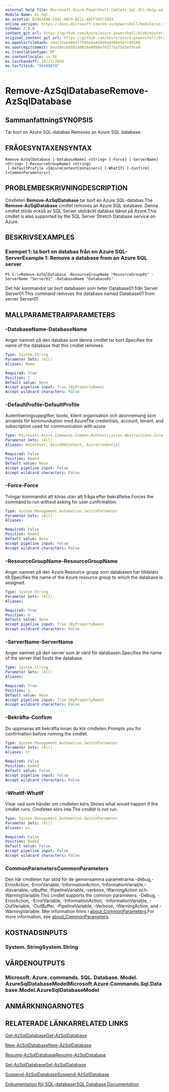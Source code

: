 ```yaml
---
external help file: Microsoft.Azure.PowerShell.Cmdlets.Sql.dll-Help.xml
Module Name: Az.Sql
ms.assetid: B396388D-F91C-4BC9-A211-ABFF5DFC1693
online version: https://docs.microsoft.com/en-us/powershell/module/az.sql/remove-azsqldatabase
schema: 2.0.0
content_git_url: https://github.com/Azure/azure-powershell/blob/master/src/Sql/Sql/help/Remove-AzSqlDatabase.md
original_content_git_url: https://github.com/Azure/azure-powershell/blob/master/src/Sql/Sql/help/Remove-AzSqlDatabase.md
ms.openlocfilehash: a0a232ae48b47759be4a4dde9a8d80e56fc88106
ms.sourcegitcommit: b4a38bcb0501a9016a4998efd377aa75d3ef9ce8
ms.translationtype: MT
ms.contentlocale: sv-SE
ms.lasthandoff: 10/27/2020
ms.locfileid: "94269878"
---
```

# <span data-ttu-id="6ff1c-101">Remove-AzSqlDatabase</span><span class="sxs-lookup"><span data-stu-id="6ff1c-101">Remove-AzSqlDatabase</span></span>

## <span data-ttu-id="6ff1c-102">Sammanfattning</span><span class="sxs-lookup"><span data-stu-id="6ff1c-102">SYNOPSIS</span></span>
<span data-ttu-id="6ff1c-103">Tar bort en Azure SQL-databas.</span><span class="sxs-lookup"><span data-stu-id="6ff1c-103">Removes an Azure SQL database.</span></span>

## <span data-ttu-id="6ff1c-104">FRÅGESYNTAXEN</span><span class="sxs-lookup"><span data-stu-id="6ff1c-104">SYNTAX</span></span>

```
Remove-AzSqlDatabase [-DatabaseName] <String> [-Force] [-ServerName] <String> [-ResourceGroupName] <String>
 [-DefaultProfile <IAzureContextContainer>] [-WhatIf] [-Confirm] [<CommonParameters>]
```

## <span data-ttu-id="6ff1c-105">PROBLEMBESKRIVNING</span><span class="sxs-lookup"><span data-stu-id="6ff1c-105">DESCRIPTION</span></span>
<span data-ttu-id="6ff1c-106">Cmdleten **Remove-AzSqlDatabase** tar bort en Azure SQL-databas.</span><span class="sxs-lookup"><span data-stu-id="6ff1c-106">The **Remove-AzSqlDatabase** cmdlet removes an Azure SQL database.</span></span>
<span data-ttu-id="6ff1c-107">Denna cmdlet stöds också av SQL Server utsträckt databas tjänst på Azure.</span><span class="sxs-lookup"><span data-stu-id="6ff1c-107">This cmdlet is also supported by the SQL Server Stretch Database service on Azure.</span></span>

## <span data-ttu-id="6ff1c-108">BESKRIVS</span><span class="sxs-lookup"><span data-stu-id="6ff1c-108">EXAMPLES</span></span>

### <span data-ttu-id="6ff1c-109">Exempel 1: ta bort en databas från en Azure SQL-Server</span><span class="sxs-lookup"><span data-stu-id="6ff1c-109">Example 1: Remove a database from an Azure SQL server</span></span>
```
PS C:\>Remove-AzSqlDatabase -ResourceGroupName "ResourceGroup01" -ServerName "Server01" -DatabaseName "Database01"
```

<span data-ttu-id="6ff1c-110">Det här kommandot tar bort databasen som heter Database01 från Server Server01.</span><span class="sxs-lookup"><span data-stu-id="6ff1c-110">This command removes the database named Database01 from server Server01.</span></span>

## <span data-ttu-id="6ff1c-111">MALLPARAMETRAR</span><span class="sxs-lookup"><span data-stu-id="6ff1c-111">PARAMETERS</span></span>

### <span data-ttu-id="6ff1c-112">-DatabaseName</span><span class="sxs-lookup"><span data-stu-id="6ff1c-112">-DatabaseName</span></span>
<span data-ttu-id="6ff1c-113">Anger namnet på den databas som denna cmdlet tar bort.</span><span class="sxs-lookup"><span data-stu-id="6ff1c-113">Specifies the name of the database that this cmdlet removes.</span></span>

```yaml
Type: System.String
Parameter Sets: (All)
Aliases: Name

Required: True
Position: 2
Default value: None
Accept pipeline input: True (ByPropertyName)
Accept wildcard characters: False
```

### <span data-ttu-id="6ff1c-114">-DefaultProfile</span><span class="sxs-lookup"><span data-stu-id="6ff1c-114">-DefaultProfile</span></span>
<span data-ttu-id="6ff1c-115">Autentiseringsuppgifter, konto, klient organisation och abonnemang som används för kommunikation med Azure</span><span class="sxs-lookup"><span data-stu-id="6ff1c-115">The credentials, account, tenant, and subscription used for communication with azure</span></span>

```yaml
Type: Microsoft.Azure.Commands.Common.Authentication.Abstractions.Core.IAzureContextContainer
Parameter Sets: (All)
Aliases: AzContext, AzureRmContext, AzureCredential

Required: False
Position: Named
Default value: None
Accept pipeline input: False
Accept wildcard characters: False
```

### <span data-ttu-id="6ff1c-116">-Force</span><span class="sxs-lookup"><span data-stu-id="6ff1c-116">-Force</span></span>
<span data-ttu-id="6ff1c-117">Tvingar kommandot att köras utan att fråga efter bekräftelse.</span><span class="sxs-lookup"><span data-stu-id="6ff1c-117">Forces the command to run without asking for user confirmation.</span></span>

```yaml
Type: System.Management.Automation.SwitchParameter
Parameter Sets: (All)
Aliases:

Required: False
Position: Named
Default value: None
Accept pipeline input: False
Accept wildcard characters: False
```

### <span data-ttu-id="6ff1c-118">-ResourceGroupName</span><span class="sxs-lookup"><span data-stu-id="6ff1c-118">-ResourceGroupName</span></span>
<span data-ttu-id="6ff1c-119">Anger namnet på den Azure Resource-grupp som databasen har tilldelats till.</span><span class="sxs-lookup"><span data-stu-id="6ff1c-119">Specifies the name of the Azure resource group to which the database is assigned.</span></span>

```yaml
Type: System.String
Parameter Sets: (All)
Aliases:

Required: True
Position: 0
Default value: None
Accept pipeline input: True (ByPropertyName)
Accept wildcard characters: False
```

### <span data-ttu-id="6ff1c-120">-ServerName</span><span class="sxs-lookup"><span data-stu-id="6ff1c-120">-ServerName</span></span>
<span data-ttu-id="6ff1c-121">Anger namnet på den server som är värd för databasen.</span><span class="sxs-lookup"><span data-stu-id="6ff1c-121">Specifies the name of the server that hosts the database.</span></span>

```yaml
Type: System.String
Parameter Sets: (All)
Aliases:

Required: True
Position: 1
Default value: None
Accept pipeline input: True (ByPropertyName)
Accept wildcard characters: False
```

### <span data-ttu-id="6ff1c-122">-Bekräfta</span><span class="sxs-lookup"><span data-stu-id="6ff1c-122">-Confirm</span></span>
<span data-ttu-id="6ff1c-123">Du uppmanas att bekräfta innan du kör cmdleten.</span><span class="sxs-lookup"><span data-stu-id="6ff1c-123">Prompts you for confirmation before running the cmdlet.</span></span>

```yaml
Type: System.Management.Automation.SwitchParameter
Parameter Sets: (All)
Aliases: cf

Required: False
Position: Named
Default value: False
Accept pipeline input: False
Accept wildcard characters: False
```

### <span data-ttu-id="6ff1c-124">-WhatIf</span><span class="sxs-lookup"><span data-stu-id="6ff1c-124">-WhatIf</span></span>
<span data-ttu-id="6ff1c-125">Visar vad som händer om cmdleten körs.</span><span class="sxs-lookup"><span data-stu-id="6ff1c-125">Shows what would happen if the cmdlet runs.</span></span>
<span data-ttu-id="6ff1c-126">Cmdleten körs inte.</span><span class="sxs-lookup"><span data-stu-id="6ff1c-126">The cmdlet is not run.</span></span>

```yaml
Type: System.Management.Automation.SwitchParameter
Parameter Sets: (All)
Aliases: wi

Required: False
Position: Named
Default value: False
Accept pipeline input: False
Accept wildcard characters: False
```

### <span data-ttu-id="6ff1c-127">CommonParameters</span><span class="sxs-lookup"><span data-stu-id="6ff1c-127">CommonParameters</span></span>
<span data-ttu-id="6ff1c-128">Den här cmdleten har stöd för de gemensamma parametrarna:-debug,-ErrorAction,-ErrorVariable,-InformationAction,-InformationVariable,-disvariable,-utbuffer,-PipelineVariable,-verbose,-WarningAction och-WarningVariable.</span><span class="sxs-lookup"><span data-stu-id="6ff1c-128">This cmdlet supports the common parameters: -Debug, -ErrorAction, -ErrorVariable, -InformationAction, -InformationVariable, -OutVariable, -OutBuffer, -PipelineVariable, -Verbose, -WarningAction, and -WarningVariable.</span></span> <span data-ttu-id="6ff1c-129">Mer information finns i [about_CommonParameters](http://go.microsoft.com/fwlink/?LinkID=113216).</span><span class="sxs-lookup"><span data-stu-id="6ff1c-129">For more information, see [about_CommonParameters](http://go.microsoft.com/fwlink/?LinkID=113216).</span></span>

## <span data-ttu-id="6ff1c-130">KOSTNADS</span><span class="sxs-lookup"><span data-stu-id="6ff1c-130">INPUTS</span></span>

### <span data-ttu-id="6ff1c-131">System. String</span><span class="sxs-lookup"><span data-stu-id="6ff1c-131">System.String</span></span>

## <span data-ttu-id="6ff1c-132">VÄRDEN</span><span class="sxs-lookup"><span data-stu-id="6ff1c-132">OUTPUTS</span></span>

### <span data-ttu-id="6ff1c-133">Microsoft. Azure. commands. SQL. Database. Model. AzureSqlDatabaseModel</span><span class="sxs-lookup"><span data-stu-id="6ff1c-133">Microsoft.Azure.Commands.Sql.Database.Model.AzureSqlDatabaseModel</span></span>

## <span data-ttu-id="6ff1c-134">ANMÄRKNINGAR</span><span class="sxs-lookup"><span data-stu-id="6ff1c-134">NOTES</span></span>

## <span data-ttu-id="6ff1c-135">RELATERADE LÄNKAR</span><span class="sxs-lookup"><span data-stu-id="6ff1c-135">RELATED LINKS</span></span>

[<span data-ttu-id="6ff1c-136">Get-AzSqlDatabase</span><span class="sxs-lookup"><span data-stu-id="6ff1c-136">Get-AzSqlDatabase</span></span>](./Get-AzSqlDatabase.md)

[<span data-ttu-id="6ff1c-137">New-AzSqlDatabase</span><span class="sxs-lookup"><span data-stu-id="6ff1c-137">New-AzSqlDatabase</span></span>](./New-AzSqlDatabase.md)

[<span data-ttu-id="6ff1c-138">Resume-AzSqlDatabase</span><span class="sxs-lookup"><span data-stu-id="6ff1c-138">Resume-AzSqlDatabase</span></span>](./Resume-AzSqlDatabase.md)

[<span data-ttu-id="6ff1c-139">Set-AzSqlDatabase</span><span class="sxs-lookup"><span data-stu-id="6ff1c-139">Set-AzSqlDatabase</span></span>](./Set-AzSqlDatabase.md)

[<span data-ttu-id="6ff1c-140">Suspend-AzSqlDatabase</span><span class="sxs-lookup"><span data-stu-id="6ff1c-140">Suspend-AzSqlDatabase</span></span>](./Suspend-AzSqlDatabase.md)

[<span data-ttu-id="6ff1c-141">Dokumentation för SQL-databaser</span><span class="sxs-lookup"><span data-stu-id="6ff1c-141">SQL Database Documentation</span></span>](https://docs.microsoft.com/azure/sql-database/)


